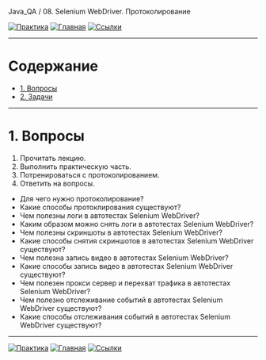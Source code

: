 Java_QA / 08. Selenium WebDriver. Протоколирование

[![Практика](https://img.shields.io/badge/-Практика-aaffaa)](2.%20Практика.md)
[![Главная](https://img.shields.io/badge/-Главная-aaccee)](README.md)
[![Ссылки](https://img.shields.io/badge/-Ссылки-ffee99)](4.%20Ссылки.md)

***

# Содержание

* [1. Вопросы](#1-вопросы)
* [2. Задачи](#2-задачи)

***

# 1. Вопросы

1. Прочитать лекцию.
2. Выполнить практическую часть.
3. Потренироваться с протоколированием.
4. Ответить на вопросы.

* Для чего нужно протоколирование?
* Какие способы протоклирования существуют?
* Чем полезны логи в автотестах Selenium WebDriver?
* Каким образом можно снять логи в автотестах Selenium WebDriver? 
* Чем полезны скриншоты в автотестах Selenium WebDriver?  
* Какие способы снятия скриншотов в автотестах Selenium WebDriver существуют?   
* Чем полезна запись видео в автотестах Selenium WebDriver?  
* Какие способы запись видео в автотестах Selenium WebDriver существуют?
* Чем полезен прокси сервер и перехват трафика в автотестах Selenium WebDriver?  
* Чем полезно отслеживание событий в автотестах Selenium WebDriver существуют?  
* Какие способы отслеживания событий в автотестах Selenium WebDriver существуют?

***

[![Практика](https://img.shields.io/badge/-Практика-aaffaa)](2.%20Практика.md)
[![Главная](https://img.shields.io/badge/-Главная-aaccee)](README.md)
[![Ссылки](https://img.shields.io/badge/-Ссылки-ffee99)](4.%20Ссылки.md)